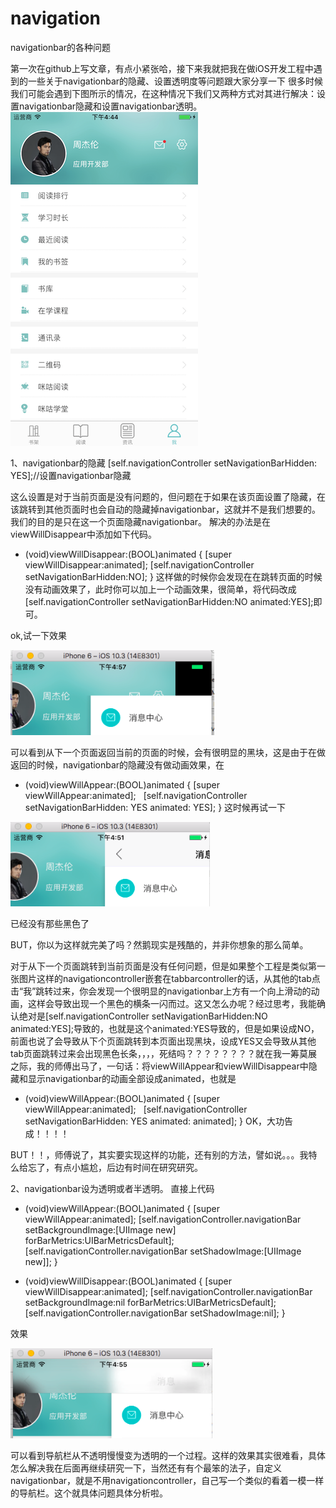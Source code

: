 # navigation
navigationbar的各种问题

第一次在github上写文章，有点小紧张哈，接下来我就把我在做iOS开发工程中遇到的一些关于navigationbar的隐藏、设置透明度等问题跟大家分享一下
很多时候我们可能会遇到下图所示的情况，在这种情况下我们又两种方式对其进行解决：设置navigationbar隐藏和设置navigationbar透明。
![image](https://github.com/dingjingzhen/navigation//raw/master/image/image0.png)

1、navigationbar的隐藏
[self.navigationController setNavigationBarHidden: YES];//设置navigationbar隐藏

这么设置是对于当前页面是没有问题的，但问题在于如果在该页面设置了隐藏，在该跳转到其他页面时也会自动的隐藏掉navigationbar，这就并不是我们想要的。我们的目的是只在这一个页面隐藏navigationbar。
解决的办法是在viewWillDisappear中添加如下代码。
- (void)viewWillDisappear:(BOOL)animated
{
    [super viewWillDisappear:animated];
    [self.navigationController setNavigationBarHidden:NO];
}
这样做的时候你会发现在在跳转页面的时候没有动画效果了，此时你可以加上一个动画效果，很简单，将代码改成[self.navigationController setNavigationBarHidden:NO  animated:YES];即可。

ok,试一下效果

![image](https://github.com/dingjingzhen/navigation//raw/master/image/image3.png)

可以看到从下一个页面返回当前的页面的时候，会有很明显的黑块，这是由于在做返回的时候，navigationbar的隐藏没有做动画效果，在
- (void)viewWillAppear:(BOOL)animated
{
    [super viewWillAppear:animated];
    [self.navigationController setNavigationBarHidden: YES animated: YES];
}
这时候再试一下

![image](https://github.com/dingjingzhen/navigation//raw/master/image/image1.png)

已经没有那些黑色了

BUT，你以为这样就完美了吗？然鹅现实是残酷的，并非你想象的那么简单。

对于从下一个页面跳转到当前页面是没有任何问题，但是如果整个工程是类似第一张图片这样的navigationcontroller嵌套在tabbarcontroller的话，从其他的tab点击“我”跳转过来，你会发现一个很明显的navigationbar上方有一个向上滑动的动画，这样会导致出现一个黑色的横条一闪而过。这又怎么办呢？经过思考，我能确认绝对是[self.navigationController setNavigationBarHidden:NO  animated:YES];导致的，也就是这个animated:YES导致的，但是如果设成NO，前面也说了会导致从下个页面跳转到本页面出现黑块，设成YES又会导致从其他tab页面跳转过来会出现黑色长条，，，，死结吗？？？？？？？？就在我一筹莫展之际，我的师傅出马了，一句话：将viewWillAppear和viewWillDisappear中隐藏和显示navigationbar的动画全部设成animated，也就是
- (void)viewWillAppear:(BOOL)animated
{
    [super viewWillAppear:animated];
    [self.navigationController setNavigationBarHidden: YES animated: animated];
}
OK，大功告成！！！！

BUT！！，师傅说了，其实要实现这样的功能，还有别的方法，譬如说。。。我特么给忘了，有点小尴尬，后边有时间在研究研究。

2、navigationbar设为透明或者半透明。
直接上代码
- (void)viewWillAppear:(BOOL)animated
{
    [super viewWillAppear:animated];
    [self.navigationController.navigationBar setBackgroundImage:[UIImage new] forBarMetrics:UIBarMetricsDefault];
    [self.navigationController.navigationBar setShadowImage:[UIImage new]];
}

- (void)viewWillDisappear:(BOOL)animated
{
    [super viewWillDisappear:animated];
    [self.navigationController.navigationBar setBackgroundImage:nil forBarMetrics:UIBarMetricsDefault];
    [self.navigationController.navigationBar setShadowImage:nil];
}

效果

![image](https://github.com/dingjingzhen/navigation//raw/master/image/image2.png)

可以看到导航栏从不透明慢慢变为透明的一个过程。这样的效果其实很难看，具体怎么解决我在后面再继续研究一下，当然还有有个最笨的法子，自定义navigationbar，就是不用navigationcontroller，自己写一个类似的看着一模一样的导航栏。这个就具体问题具体分析啦。


